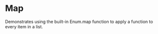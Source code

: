 # Map

Demonstrates using the built-in Enum.map function to apply a function to
every item in a list.

